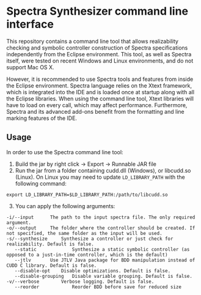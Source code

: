 # Spectra Synthesizer command line interface
This repository contains a command line tool that allows realizability checking and symbolic controller construction of Spectra specifications independently from the Eclipse environment. This tool, as well as Spectra itself, were tested on recent Windows and Linux environments, and do not support Mac OS X.

However, it is recommended to use Spectra tools and features from inside the Eclipse environment. Spectra language relies on the Xtext framework, which is integrated into the IDE and is loaded once at startup along with all the Eclipse libraries. When using the command line tool, Xtext libraries will have to load on every call, which may affect performance. Furthermore, Spectra and its advanced add-ons benefit from the formatting and line marking features of the IDE.

## Usage 
In order to use the Spectra command line tool:

1. Build the jar by right click -> Export -> Runnable JAR file
2. Run the jar from a folder containing cudd.dll (Windows), or libcudd.so (Linux). On Linux you may need to update `LD_LIBRARY_PATH` with the following command:
```
export LD_LIBRARY_PATH=$LD_LIBRARY_PATH:/path/to/libcudd.so
```
3. You can apply the following arguments:
```
-i/--input		The path to the input spectra file. The only required argument.
-o/--output		The folder where the controller should be created. If not specified, the same folder as the input will be used.
-s/--synthesize		Synthesize a controller or just check for realizability. Default is false.
   --static             Synthesize a static symbolic controller (as opposed to a just-in-time controller, which is the default)
   --jtlv		Use JTLV Java package for BDD manipulation instead of CUDD C library. Default is false.
   --disable-opt	Disable optimizations. Default is false.
   --disable-grouping	Disable variable grouping. Default is false.
-v/--verbose		Verbose logging. Default is false.
   --reorder            Reorder BDD before save for reduced size
```
